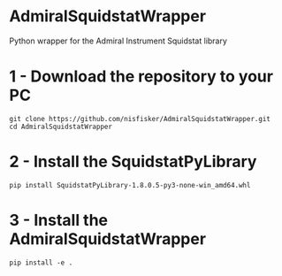 # AdmiralSquidstatWrapper
Python wrapper for the Admiral Instrument Squidstat library

# 1 - Download the repository to your PC
````
git clone https://github.com/nisfisker/AdmiralSquidstatWrapper.git
cd AdmiralSquidstatWrapper
````

# 2 - Install the SquidstatPyLibrary
````
pip install SquidstatPyLibrary-1.8.0.5-py3-none-win_amd64.whl
````

# 3 - Install the AdmiralSquidstatWrapper
````
pip install -e .
````
